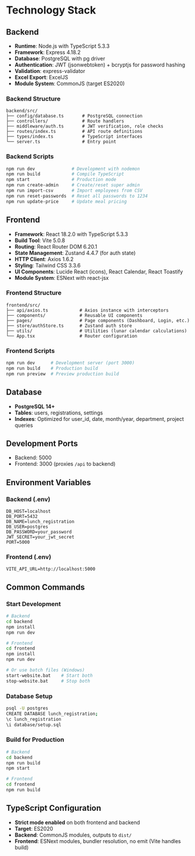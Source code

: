 # Technology Stack

## Backend
- **Runtime**: Node.js with TypeScript 5.3.3
- **Framework**: Express 4.18.2
- **Database**: PostgreSQL with pg driver
- **Authentication**: JWT (jsonwebtoken) + bcryptjs for password hashing
- **Validation**: express-validator
- **Excel Export**: ExcelJS
- **Module System**: CommonJS (target ES2020)

### Backend Structure
```
backend/src/
├── config/database.ts       # PostgreSQL connection
├── controllers/             # Route handlers
├── middleware/auth.ts       # JWT verification, role checks
├── routes/index.ts          # API route definitions
├── types/index.ts           # TypeScript interfaces
└── server.ts                # Entry point
```

### Backend Scripts
```bash
npm run dev              # Development with nodemon
npm run build            # Compile TypeScript
npm start                # Production mode
npm run create-admin     # Create/reset super admin
npm run import-csv       # Import employees from CSV
npm run reset-passwords  # Reset all passwords to 1234
npm run update-price     # Update meal pricing
```

## Frontend
- **Framework**: React 18.2.0 with TypeScript 5.3.3
- **Build Tool**: Vite 5.0.8
- **Routing**: React Router DOM 6.20.1
- **State Management**: Zustand 4.4.7 (for auth state)
- **HTTP Client**: Axios 1.6.2
- **Styling**: Tailwind CSS 3.3.6
- **UI Components**: Lucide React (icons), React Calendar, React Toastify
- **Module System**: ESNext with react-jsx

### Frontend Structure
```
frontend/src/
├── api/axios.ts            # Axios instance with interceptors
├── components/             # Reusable UI components
├── pages/                  # Page components (Dashboard, Login, etc.)
├── store/authStore.ts      # Zustand auth store
├── utils/                  # Utilities (lunar calendar calculations)
└── App.tsx                 # Router configuration
```

### Frontend Scripts
```bash
npm run dev      # Development server (port 3000)
npm run build    # Production build
npm run preview  # Preview production build
```

## Database
- **PostgreSQL 14+**
- **Tables**: users, registrations, settings
- **Indexes**: Optimized for user_id, date, month/year, department, project queries

## Development Ports
- Backend: 5000
- Frontend: 3000 (proxies `/api` to backend)

## Environment Variables

### Backend (.env)
```
DB_HOST=localhost
DB_PORT=5432
DB_NAME=lunch_registration
DB_USER=postgres
DB_PASSWORD=your_password
JWT_SECRET=your_jwt_secret
PORT=5000
```

### Frontend (.env)
```
VITE_API_URL=http://localhost:5000
```

## Common Commands

### Start Development
```bash
# Backend
cd backend
npm install
npm run dev

# Frontend
cd frontend
npm install
npm run dev

# Or use batch files (Windows)
start-website.bat    # Start both
stop-website.bat     # Stop both
```

### Database Setup
```bash
psql -U postgres
CREATE DATABASE lunch_registration;
\c lunch_registration
\i database/setup.sql
```

### Build for Production
```bash
# Backend
cd backend
npm run build
npm start

# Frontend
cd frontend
npm run build
```

## TypeScript Configuration
- **Strict mode enabled** on both frontend and backend
- **Target**: ES2020
- **Backend**: CommonJS modules, outputs to `dist/`
- **Frontend**: ESNext modules, bundler resolution, no emit (Vite handles build)
